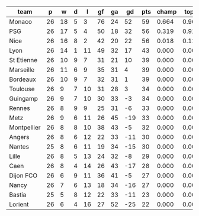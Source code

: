 |    team     | p  | w  | d | l  | gf | ga | gd  | pts | champ | top2  | top3  | top4  |  5-7  | bot4  | bot3  | bot2  |
|-------------|----|----|---|----|----|----|-----|-----|-------|-------|-------|-------|-------|-------|-------|-------|
| Monaco      | 26 | 18 | 5 |  3 | 76 | 24 |  52 |  59 | 0.664 | 0.968 | 1.000 | 1.000 | 0.000 | 0.000 | 0.000 | 0.000|
| PSG         | 26 | 17 | 5 |  4 | 50 | 18 |  32 |  56 | 0.319 | 0.914 | 1.000 | 1.000 | 0.000 | 0.000 | 0.000 | 0.000|
| Nice        | 26 | 16 | 8 |  2 | 42 | 20 |  22 |  56 | 0.018 | 0.117 | 0.951 | 0.998 | 0.002 | 0.000 | 0.000 | 0.000|
| Lyon        | 26 | 14 | 1 | 11 | 49 | 32 |  17 |  43 | 0.000 | 0.001 | 0.046 | 0.745 | 0.245 | 0.000 | 0.000 | 0.000|
| St Etienne  | 26 | 10 | 9 |  7 | 31 | 21 |  10 |  39 | 0.000 | 0.000 | 0.001 | 0.072 | 0.659 | 0.000 | 0.000 | 0.000|
| Marseille   | 26 | 11 | 6 |  9 | 35 | 31 |   4 |  39 | 0.000 | 0.000 | 0.002 | 0.109 | 0.677 | 0.000 | 0.000 | 0.000|
| Bordeaux    | 26 | 10 | 9 |  7 | 32 | 31 |   1 |  39 | 0.000 | 0.000 | 0.001 | 0.052 | 0.552 | 0.000 | 0.000 | 0.000|
| Toulouse    | 26 |  9 | 7 | 10 | 31 | 28 |   3 |  34 | 0.000 | 0.000 | 0.000 | 0.015 | 0.331 | 0.009 | 0.003 | 0.001|
| Guingamp    | 26 |  9 | 7 | 10 | 30 | 33 |  -3 |  34 | 0.000 | 0.000 | 0.000 | 0.006 | 0.242 | 0.016 | 0.007 | 0.002|
| Rennes      | 26 |  8 | 9 |  9 | 25 | 31 |  -6 |  33 | 0.000 | 0.000 | 0.000 | 0.002 | 0.087 | 0.063 | 0.031 | 0.011|
| Metz        | 26 |  9 | 6 | 11 | 26 | 45 | -19 |  33 | 0.000 | 0.000 | 0.000 | 0.000 | 0.044 | 0.135 | 0.069 | 0.028|
| Montpellier | 26 |  8 | 8 | 10 | 38 | 43 |  -5 |  32 | 0.000 | 0.000 | 0.000 | 0.001 | 0.082 | 0.074 | 0.034 | 0.012|
| Angers      | 26 |  8 | 6 | 12 | 22 | 33 | -11 |  30 | 0.000 | 0.000 | 0.000 | 0.000 | 0.018 | 0.231 | 0.141 | 0.067|
| Nantes      | 25 |  8 | 6 | 11 | 19 | 34 | -15 |  30 | 0.000 | 0.000 | 0.000 | 0.001 | 0.023 | 0.224 | 0.131 | 0.062|
| Lille       | 26 |  8 | 5 | 13 | 24 | 32 |  -8 |  29 | 0.000 | 0.000 | 0.000 | 0.000 | 0.024 | 0.208 | 0.123 | 0.053|
| Caen        | 26 |  8 | 4 | 14 | 26 | 43 | -17 |  28 | 0.000 | 0.000 | 0.000 | 0.000 | 0.003 | 0.542 | 0.399 | 0.230|
| Dijon FCO   | 26 |  6 | 9 | 11 | 36 | 41 |  -5 |  27 | 0.000 | 0.000 | 0.000 | 0.000 | 0.010 | 0.354 | 0.233 | 0.124|
| Nancy       | 26 |  7 | 6 | 13 | 18 | 34 | -16 |  27 | 0.000 | 0.000 | 0.000 | 0.000 | 0.002 | 0.493 | 0.353 | 0.202|
| Bastia      | 25 |  5 | 8 | 12 | 22 | 33 | -11 |  23 | 0.000 | 0.000 | 0.000 | 0.000 | 0.000 | 0.748 | 0.636 | 0.473|
| Lorient     | 26 |  6 | 4 | 16 | 27 | 52 | -25 |  22 | 0.000 | 0.000 | 0.000 | 0.000 | 0.000 | 0.902 | 0.839 | 0.735|
